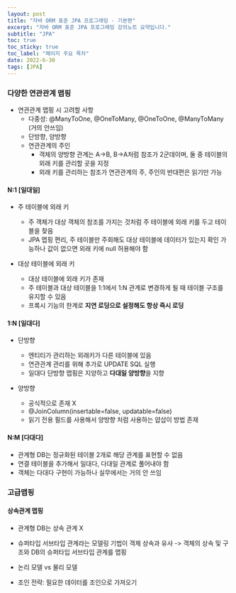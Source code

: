 ```yaml
---
layout: post
title: "자바 ORM 표준 JPA 프로그래밍 - 기본편"
excerpt: "자바 ORM 표준 JPA 프로그래밍 강의노트 요약입니다."
subtitle: "JPA"
toc: true
toc_sticky: true
toc_label: "페이지 주요 목차"
date: 2022-6-30
tags: [JPA]
---
```

### 다양한 연관관계 맵핑

  - 연관관계 맵핑 시 고려할 사항
    - 다중성: @ManyToOne, @OneToMany, @OneToOne, @ManyToMany (거의 안쓰임)
    - 단방향, 양방향
    - 연관관계의 주인
      - 객체의 양방향 관계는 A->B, B->A처럼 참조가 2군데이며, 둘 중 테이블의 외래 키를 관리할 곳을 지정
      - 외래 키를 관리하는 참조가 연관관계의 주, 주인의 반대편은 읽기만 가능

#### N:1 [일대일]

  - 주 테이블에 외래 키
    - 주 객체가 대상 객체의 참조를 가지는 것처럼 주 테이블에 외래 키를 두고 테이블을 찾음
    - JPA 맵핑 편리, 주 테이블만 주회해도 대상 테이블에 데이터가 있는지 확인 가능하나 값이 없으면 외래 키에 null 허용해야 함

  - 대상 테이블에 외래 키
    - 대상 테이블에 외래 키가 존재
    - 주 테이블과 대상 테이블을 1:1에서 1:N 관계로 변경하게 될 때 테이블 구조를 유지할 수 있음
    - 프록시 기능의 한계로 **지연 로딩으로 설정해도 항상 즉시 로딩** 
  
#### 1:N [일대다]

  - 단방향
    - 엔티티가 관리하는 외래키가 다른 테이블에 있음
    - 연관관계 관리를 위해 추가로 UPDATE SQL 실행
    - 일대다 단방향 맵핑은 지양하고 **다대일 양방향**을 지향

  - 양방향
    - 공식적으로 존재 X
    - @JoinColumn(insertable=false, updatable=false)
    - 읽기 전용 필드를 사용해서 양방향 처럼 사용하는 얍삽이 방법 존재
  
#### N:M [다대다]

- 관계형 DB는 정규화된 테이블 2개로 해당 관계를 표현할 수 없음
- 연결 테이블을 추가해서 일대다, 다대일 관계로 풀어내야 함
- 객체는 다대다 구현이 가능하나 실무에서는 거의 안 쓰임


### 고급맵핑

#### 상속관계 맵핑

- 관계형 DB는 상속 관계 X
- 슈퍼타입 서브타입 관계라는 모델링 기법이 객체 상속과 유사 -> 객체의 상속 및 구조와 DB의 슈퍼타입 서브타입 관계를 맵핑
- 논리 모델 vs 물리 모델

- 조인 전략: 필요한 데이터를 조인으로 가져오기 
